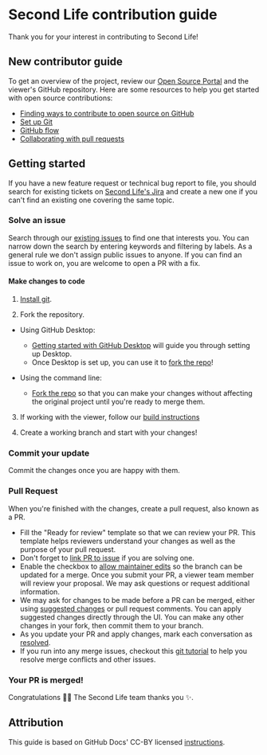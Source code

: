 # Second Life contribution guide

Thank you for your interest in contributing to Second Life!

## New contributor guide

To get an overview of the project, review our [Open Source Portal][portal] and
the viewer's GitHub repository. Here are some resources to help you get started
with open source contributions:

- [Finding ways to contribute to open source on GitHub](https://docs.github.com/en/get-started/exploring-projects-on-github/finding-ways-to-contribute-to-open-source-on-github)
- [Set up Git](https://docs.github.com/en/get-started/quickstart/set-up-git)
- [GitHub flow](https://docs.github.com/en/get-started/quickstart/github-flow)
- [Collaborating with pull requests](https://docs.github.com/en/github/collaborating-with-pull-requests)

## Getting started

If you have a new feature request or technical bug report to file, you should
search for existing tickets on [Second Life's Jira][jira] and create a new
one if you can't find an existing one covering the same topic.

### Solve an issue

Search through our [existing issues](issues) to find one that interests you. You
can narrow down the search by entering keywords and filtering by labels. As a
general rule we don't assign public issues to anyone. If you can find an issue
to work on, you are welcome to open a PR with a fix.

#### Make changes to code 

1. [Install git](https://github.com/git-guides/install-git).

2. Fork the repository.
- Using GitHub Desktop:
  - [Getting started with GitHub Desktop](https://docs.github.com/en/desktop/installing-and-configuring-github-desktop/getting-started-with-github-desktop) will guide you through setting up Desktop.
  - Once Desktop is set up, you can use it to [fork the repo](https://docs.github.com/en/desktop/contributing-and-collaborating-using-github-desktop/cloning-and-forking-repositories-from-github-desktop)!

- Using the command line:
  - [Fork the repo](https://docs.github.com/en/github/getting-started-with-github/fork-a-repo#fork-an-example-repository) so that you can make your changes without affecting the original project until you're ready to merge them.

3. If working with the viewer, follow our [build instructions](https://wiki.secondlife.com/wiki/Get_source_and_compile)

4. Create a working branch and start with your changes!

### Commit your update

Commit the changes once you are happy with them.

### Pull Request

When you're finished with the changes, create a pull request, also known as a PR.
- Fill the "Ready for review" template so that we can review your PR. This template helps reviewers understand your changes as well as the purpose of your pull request. 
- Don't forget to [link PR to issue](https://docs.github.com/en/issues/tracking-your-work-with-issues/linking-a-pull-request-to-an-issue) if you are solving one.
- Enable the checkbox to [allow maintainer edits](https://docs.github.com/en/github/collaborating-with-issues-and-pull-requests/allowing-changes-to-a-pull-request-branch-created-from-a-fork) so the branch can be updated for a merge.
Once you submit your PR, a viewer team member will review your proposal. We may ask questions or request additional information.
- We may ask for changes to be made before a PR can be merged, either using [suggested changes](https://docs.github.com/en/github/collaborating-with-issues-and-pull-requests/incorporating-feedback-in-your-pull-request) or pull request comments. You can apply suggested changes directly through the UI. You can make any other changes in your fork, then commit them to your branch.
- As you update your PR and apply changes, mark each conversation as [resolved](https://docs.github.com/en/github/collaborating-with-issues-and-pull-requests/commenting-on-a-pull-request#resolving-conversations).
- If you run into any merge issues, checkout this [git tutorial](https://github.com/skills/resolve-merge-conflicts) to help you resolve merge conflicts and other issues.

### Your PR is merged!

Congratulations :tada::tada: The Second Life team thanks you :sparkles:. 

## Attribution

This guide is based on GitHub Docs' CC-BY licensed [instructions](https://github.com/github/docs/blob/main/CONTRIBUTING.md).

[portal]: https://wiki.secondlife.com/wiki/Open_Source_Portal
[jira]: https://jira.secondlife.com/
[jira-info]: https://wiki.secondlife.com/wiki/Bug_Tracker
[issues]: https://jira.secondlife.com/projects/BUG/issues